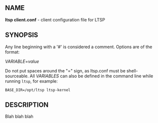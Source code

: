 ## NAME
**ltsp client.conf** - client configuration file for LTSP

## SYNOPSIS
Any line beginning with a '#' is considered a comment. Options are of the format:

_VARIABLE_=_value_

Do not put spaces around the "=" sign, as ltsp.conf must be shell-sourceable. All _VARIABLES_ can also be defined in the command line while running `ltsp`, for example:
```shell
BASE_DIR=/opt/ltsp ltsp-kernel
```

## DESCRIPTION
Blah blah blah
